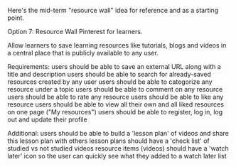 Here's the mid-term "resource wall" idea for reference and as a starting point.

Option 7: Resource Wall
Pinterest for learners.

Allow learners to save learning resources like tutorials, blogs and videos in a central place that is publicly available to any user.

Requirements:
users should be able to save an external URL along with a title and description
users should be able to search for already-saved resources created by any user
users should be able to categorize any resource under a topic
users should be able to comment on any resource
users should be able to rate any resource
users should be able to like any resource
users should be able to view all their own and all liked resources on one page ("My resources")
users should be able to register, log in, log out and update their profile

Additional:
users should be able to build a 'lesson plan' of videos and share this lesson plan with others
lesson plans should have a 'check list' of studied vs not studied videos
resource items (videos) should have a 'watch later' icon so the user can quickly see what they added to a watch later list